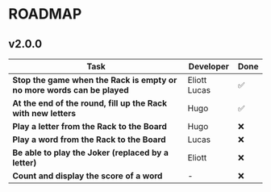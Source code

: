 # ROADMAP

## v2.0.0
| Task | Developer | Done |
| --- | --- | --- |
| **Stop the game when the Rack is empty or no more words can be played** | Eliott Lucas | ✅ |
| **At the end of the round, fill up the Rack with new letters** | Hugo | ✅ |
| **Play a letter from the Rack to the Board** | Hugo | ❌ |
| **Play a word from the Rack to the Board** | Lucas | ❌ |
| **Be able to play the Joker (replaced by a letter)** | Eliott | ❌ |
| **Count and display the score of a word** | - | ❌ |